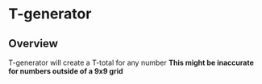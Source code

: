 # T-generator

## Overview

T-generator will create a T-total for any number **This might be inaccurate for numbers outside of a 9x9 grid**
